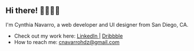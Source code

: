 <h2> Hi there! 👩🏽‍💻✨ </h2>
  
I'm Cynthia Navarro, a web developer and UI designer from San Diego, CA.


-  Check out my work here: <a href="http://www.cynavago.com">LinkedIn </a> | <a href="https://dribbble.com/cynavago/">Dribbble</a> 
-   How to reach me: cnavarrohdz@gmail.com


<!--
**cynavago/cynavago** is a ✨ _special_ ✨ repository because its `README.md` (this file) appears on your GitHub profile.

Here are some ideas to get you started:

- 🔭 I’m currently working on ...
- 🌱 I’m currently learning ...
- 🤔 I’m looking for help with ...
- 💬 Ask me about ...
- 📫 How to reach me: ...
- 😄 Pronouns: ...
- ⚡ Fun fact: ...
-->
